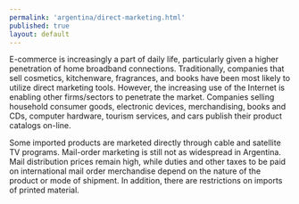 ```yaml
---
permalink: 'argentina/direct-marketing.html'
published: true
layout: default
---
```

E-commerce is increasingly a part of daily life, particularly given a higher penetration of home broadband connections. Traditionally, companies that sell cosmetics, kitchenware, fragrances, and books have been most likely to utilize direct marketing tools. However, the increasing use of the Internet is enabling other firms/sectors to penetrate the market. Companies selling household consumer goods, electronic devices, merchandising, books and CDs, computer hardware, tourism services, and cars publish their product catalogs on-line.

Some imported products are marketed directly through cable and satellite TV programs. Mail-order marketing is still not as widespread in Argentina. Mail distribution prices remain high, while duties and other taxes to be paid on international mail order merchandise depend on the nature of the product or mode of shipment. In addition, there are restrictions on imports of printed material.
